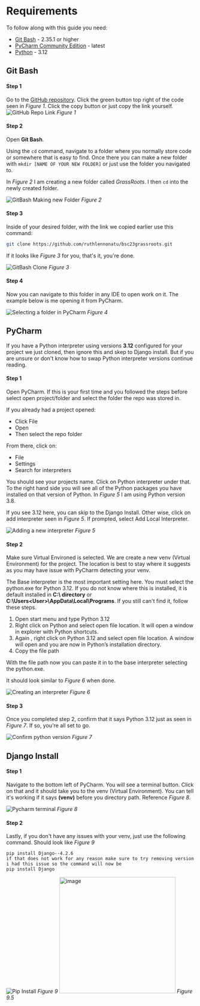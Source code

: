 # Requirements

To follow along with this guide you need:

- [Git Bash](https://git-scm.com/downloads) - 2.35.1 or higher
- [PyCharm Community Edition](https://www.jetbrains.com/pycharm/download/?section=windows) - latest
- [Python](https://www.python.org/downloads/) - 3.12

## Git Bash

#### Step 1

Go to the [GitHub repository](https://github.com/ruthlennonatu/bsc23grassroots). Click the green button top right of the code seen in *Figure 1*. Click the copy button or just copy the link yourself.  
![GitHub Repo Link](Images/GitHub-Green.png)
*Figure 1*

#### Step 2

Open **Git Bash**.

Using the `cd` command, navigate to a folder where you normally store code or somewhere that is easy to find. Once there you can make a new folder with `mkdir [NAME OF YOUR NEW FOLDER]` or just use the folder you navigated to.

In *Figure 2* I am creating a new folder called *GrassRoots*. I then  `cd` into the newly created folder.

![GitBash Making new Folder](Images/GitBash-NewFolder.png)
*Figure 2*

#### Step 3

Inside of your desired folder, with the link we copied earlier use this command:

```bash
git clone https://github.com/ruthlennonatu/bsc23grassroots.git
```

If it looks like *Figure 3* for you, that's it, you're done. 

![GitBash Clone](Images/GitBash-GitClone.png)
*Figure 3*

#### Step 4

Now you can navigate to this folder in any IDE to open work on it. The example below is me opening it from PyCharm.

![Selecting a folder in PyCharm](Images/PyCharm-FolderSelect.png)
*Figure 4*

## PyCharm

If you have a Python interpreter using versions **3.12** configured for your project we just cloned, then ignore this and skep to Django install. But if you are unsure or don't know how to swap Python interpreter versions continue reading.

#### Step 1

Open PyCharm. If this is your first time and you followed the steps before select open project/folder and select the folder the repo was stored in.

If you already had a project opened:

- Click File
- Open
- Then select the repo folder

From there, click on:

- File
- Settings
- Search for interpreters

You should see your projects name. Click on Python interpreter under that. To the right hand side you will see all of the Python packages you have installed on that version of Python. In *Figure 5* I am using Python version 3.8.

If you see 3.12 here, you can skip to the Django Install. Other wise, click on add interpreter seen in *Figure 5*. If prompted, select Add Local Interpreter.

![Adding a new interpreter](Images/PyCharm-AddingNewInterpreter.png)
*Figure 5*

#### Step 2

Make sure Virtual Environed is selected. We are create a new venv (Virtual Environment) for the project. The location is best to stay where it suggests as you may have issue with PyCharm detecting your venv.

The Base interpreter is the most important setting here. You must select the python.exe for Python 3.12. If you do not know where this is installed, it is default installed in **C:\ directory** or **C:\Users\<User>\AppData\Local\Programs**. If you still can't find it, follow these steps.

1. Open start menu and type Python 3.12
2. Right click on Python and select open file location. It will open a window in explorer with Python shortcuts.
3. Again , right click on Python 3.12 and select open file location. A window will open and you are now in Python’s installation directory.
4. Copy the file path

With the file path now you can paste it in to the base interpreter selecting the python.exe.

It should look similar to *Figure 6* when done.

![Creating an interpreter](Images/PyCharm-CreatingInterpreter.png)
*Figure 6*

#### Step 3

Once you completed step 2, confirm that it says Python 3.12 just as seen in *Figure 7*. If so, you're all set to go.

![Confirm python version](Images/PyCharm-ConfirmVersion.png)
*Figure 7*

## Django Install

#### Step 1

Navigate to the bottom left of PyCharm. You will see a terminal button. Click on that and it should take you to the venv (Virtual Environment). You can tell it's working if it says **(venv)** before you directory path. Reference *Figure 8*.

![Pycharm terminal](Images/PyCharm-Terminal.png)
*Figure 8*

#### Step 2

Lastly, if you don't have any issues with your venv, just use the following command. Should look like *Figure 9*

```pip
pip install Django--4.2.6
if that does not work for any reason make sure to try removing version i had this issue so the command will now be
pip install Django
```
![Pip Install](Images/PyCharm-PipInstall.png)
*Figure 9*
<img width="310" alt="image" src="https://github.com/ruthlennonatu/bsc23grassroots/assets/147610585/43818128-d8e5-4287-8b12-3218f785b2d7">
*Figure 9.5*

